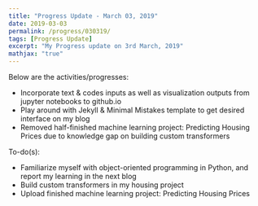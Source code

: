 ```yaml
---
title: "Progress Update - March 03, 2019"
date: 2019-03-03
permalink: /progress/030319/
tags: [Progress Update]
excerpt: "My Progress update on 3rd March, 2019"
mathjax: "true"
---
```


Below are the activities/progresses:

- Incorporate text & codes inputs as well as visualization outputs from jupyter notebooks to github.io
- Play around with Jekyll & Minimal Mistakes template to get desired interface on my blog
- Removed half-finished machine learning project: Predicting Housing Prices due to knowledge gap on building custom transformers

To-do(s):
- Familiarize myself with object-oriented programming in Python, and report my learning in the next blog
- Build custom transformers in my housing project
- Upload finished machine learning project: Predicting Housing Prices  
